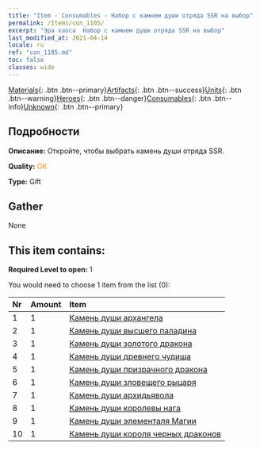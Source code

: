 ```yaml
---
title: "Item - Consumables - Набор с камнем души отряда SSR на выбор"
permalink: /Items/con_1105/
excerpt: "Эра хаоса  Набор с камнем души отряда SSR на выбор"
last_modified_at: 2021-04-14
locale: ru
ref: "con_1105.md"
toc: false
classes: wide
---
```

 [Materials](/ru/Items/){: .btn .btn--primary}[Artifacts](/ru/Items/Artifacts/){: .btn .btn--success}[Units](/ru/Items/Units/){: .btn .btn--warning}[Heroes](/ru/Items/Heroes/){: .btn .btn--danger}[Consumables](/ru/Items/Consumables/){: .btn .btn--info}[Unknown](/ru/Items/Unknown/){: .btn .btn--primary}

## Подробности
 **Описание:** Откройте, чтобы выбрать камень души отряда SSR.

 **Quality:** <span style="color: #FF8C00">OK</span>

 **Type:** Gift

## Gather

  None

## This item contains:

 **Required Level to open:** 1

 You would need to choose 1 item from the list (0):

  | Nr | Amount |     Item    |
  |:---|:-------|:------------|
  | 1 | 1 | [Камень души архангела](/ru/Items/unt_288/) | 
  | 2 | 1 | [Камень души высшего паладина](/ru/Items/unt_289/) | 
  | 3 | 1 | [Камень души золотого дракона](/ru/Items/unt_295/) | 
  | 4 | 1 | [Камень души древнего чудища](/ru/Items/unt_311/) | 
  | 5 | 1 | [Камень души призрачного дракона](/ru/Items/unt_303/) | 
  | 6 | 1 | [Камень души зловещего рыцаря](/ru/Items/unt_302/) | 
  | 7 | 1 | [Камень души архидьявола](/ru/Items/unt_318/) | 
  | 8 | 1 | [Камень души королевы нага](/ru/Items/unt_325/) | 
  | 9 | 1 | [Камень души элементаля Магии](/ru/Items/unt_347/) | 
  | 10 | 1 | [Камень души короля черных драконов](/ru/Items/unt_334/) | 
